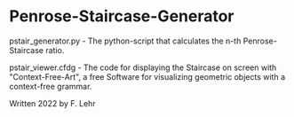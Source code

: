 # Penrose-Staircase-Generator





pstair_generator.py - The python-script that calculates the n-th Penrose-Staircase ratio.

pstair_viewer.cfdg - The code for displaying the Staircase on screen with "Context-Free-Art", a free Software for visualizing geometric objects with a context-free grammar.

Written 2022 by F. Lehr
